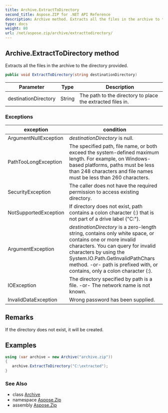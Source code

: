 ```yaml
---
title: Archive.ExtractToDirectory
second_title: Aspose.ZIP for .NET API Reference
description: Archive method. Extracts all the files in the archive to the directory provided
type: docs
weight: 80
url: /net/aspose.zip/archive/extracttodirectory/
---
```

## Archive.ExtractToDirectory method

Extracts all the files in the archive to the directory provided.

```csharp
public void ExtractToDirectory(string destinationDirectory)
```

| Parameter | Type | Description |
| --- | --- | --- |
| destinationDirectory | String | The path to the directory to place the extracted files in. |

### Exceptions

| exception | condition |
| --- | --- |
| ArgumentNullException | *destinationDirectory* is null. |
| PathTooLongException | The specified path, file name, or both exceed the system-defined maximum length. For example, on Windows-based platforms, paths must be less than 248 characters and file names must be less than 260 characters. |
| SecurityException | The caller does not have the required permission to access existing directory. |
| NotSupportedException | If directory does not exist, path contains a colon character (:) that is not part of a drive label ("C:\"). |
| ArgumentException | *destinationDirectory* is a zero-length string, contains only white space, or contains one or more invalid characters. You can query for invalid characters by using the System.IO.Path.GetInvalidPathChars method. -or- path is prefixed with, or contains, only a colon character (:). |
| IOException | The directory specified by path is a file. -or- The network name is not known. |
| InvalidDataException | Wrong password has been supplied. |

## Remarks

If the directory does not exist, it will be created.

## Examples

```csharp
using (var archive = new Archive("archive.zip")) 
{ 
   archive.ExtractToDirectory("C:\extracted");
}
```

### See Also

* class [Archive](../)
* namespace [Aspose.Zip](../../archive/)
* assembly [Aspose.Zip](../../../)


